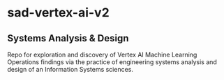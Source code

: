 # sad-vertex-ai-v2

## Systems Analysis & Design
Repo for exploration and discovery of Vertex AI Machine Learning Operations findings via the practice of engineering systems analysis and design of an Information Systems sciences. 
